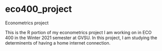 # eco400_project
Econometrics project

This is the R portion of my econometrics project I am working on in ECO 400 in the Winter 2021 semester at GVSU. In this project, I am studying the determinents of having a home internet connection.
